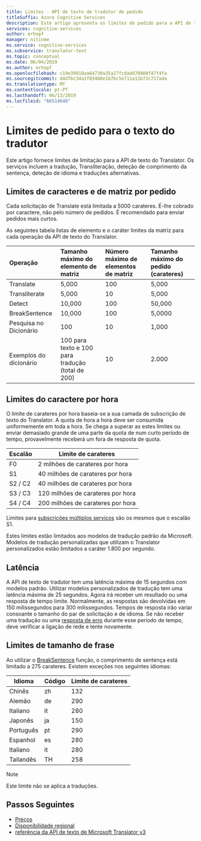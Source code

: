 ```yaml
---
title: Limites - API de texto de tradutor de pedido
titleSuffix: Azure Cognitive Services
description: Este artigo apresenta os limites de pedido para a API de texto do Translator. Incorrerá em encargos com base na contagem de carateres, não pedido frequência com um limite de 5000 carateres por pedido. Limites de caracteres são a subscrição com base, com F0 limitado a 2 milhões de carateres por hora.
services: cognitive-services
author: erhopf
manager: nitinme
ms.service: cognitive-services
ms.subservice: translator-text
ms.topic: conceptual
ms.date: 06/04/2019
ms.author: erhopf
ms.openlocfilehash: c19e39918aa64730a35a27fcdadd70800f47f4fa
ms.sourcegitcommit: d4dfbc34a1f03488e1b7bc5e711a11b72c717ada
ms.translationtype: MT
ms.contentlocale: pt-PT
ms.lasthandoff: 06/13/2019
ms.locfileid: "66514646"
---
```

# <a name="request-limits-for-translator-text"></a>Limites de pedido para o texto do tradutor

Este artigo fornece limites de limitação para a API de texto do Translator. Os serviços incluem a tradução, Transliteração, deteção de comprimento da sentença, deteção de idioma e traduções alternativas.

## <a name="character-and-array-limits-per-request"></a>Limites de caracteres e de matriz por pedido

Cada solicitação de Translate está limitada a 5000 carateres. É-lhe cobrado por caractere, não pelo número de pedidos. É recomendado para enviar pedidos mais curtos.

As seguintes tabela listas de elemento e o caráter limites da matriz para cada operação da API de texto do Translator.

| Operação | Tamanho máximo do elemento de matriz |   Número máximo de elementos de matriz |  Tamanho máximo do pedido (carateres) |
|:----|:----|:----|:----|
| Translate | 5,000 | 100   | 5,000 |
| Transliterate | 5,000 | 10    | 5,000 |
| Detect | 10,000 | 100 |   50,000 |
| BreakSentence | 10,000    | 100 | 5,0000 |
| Pesquisa no Dicionário| 100 |  10  | 1,000 |
| Exemplos do dicionário | 100 para texto e 100 para tradução (total de 200)| 10|   2\.000 |

## <a name="character-limits-per-hour"></a>Limites do caractere por hora

O limite de carateres por hora baseia-se a sua camada de subscrição de texto do Translator. A quota de hora a hora deve ser consumida uniformemente em toda a hora. Se chega a superar as estes limites ou enviar demasiado grande de uma parte da quota de num curto período de tempo, provavelmente receberá um fora de resposta de quota.

| Escalão | Limite de carateres |
|------|-----------------|
| F0 | 2 milhões de carateres por hora |
| S1 | 40 milhões de carateres por hora |
| S2 / C2 | 40 milhões de carateres por hora |
| S3 / C3 | 120 milhões de carateres por hora |
| S4 / C4 | 200 milhões de carateres por hora |

Limites para [subscrições múltiplos serviços](https://docs.microsoft.com/azure/cognitive-services/translator/reference/v3-0-reference#authentication) são os mesmos que o escalão S1.

Estes limites estão limitados aos modelos de tradução padrão da Microsoft. Modelos de tradução personalizadas que utilizam o Translator personalizados estão limitados a caráter 1.800 por segundo.

## <a name="latency"></a>Latência

A API de texto de tradutor tem uma latência máxima de 15 segundos com modelos padrão. Utilizar modelos personalizados de tradução tem uma latência máxima de 25 segundos. Agora irá receber um resultado ou uma resposta de tempo limite. Normalmente, as respostas são devolvidas em 150 milissegundos para 300 milissegundos. Tempos de resposta irão variar consoante o tamanho do par de solicitação e de idioma. Se não receber uma tradução ou uma [resposta de erro](https://docs.microsoft.com/azure/cognitive-services/translator/reference/v3-0-reference#errors) durante esse período de tempo, deve verificar a ligação de rede e tente novamente.

## <a name="sentence-length-limits"></a>Limites de tamanho de frase

Ao utilizar o [BreakSentence](https://docs.microsoft.com/azure/cognitive-services/translator/reference/v3-0-break-sentence) função, o comprimento de sentença está limitado a 275 carateres. Existem exceções nos seguintes idiomas:

| Idioma | Código | Limite de carateres |
|----------|------|-----------------|
| Chinês | zh | 132 |
| Alemão | de | 290 |
| Italiano | it | 280 |
| Japonês | ja | 150 |
| Português | pt | 290 |
| Espanhol | es | 280 |
| Italiano | it | 280 |
| Tailandês | TH | 258 |

> [!NOTE]
> Este limite não se aplica a traduções.

## <a name="next-steps"></a>Passos Seguintes

* [Preços](https://azure.microsoft.com/pricing/details/cognitive-services/translator-text-api/)
* [Disponibilidade regional](https://azure.microsoft.com/global-infrastructure/services/?products=cognitive-services)
* [referência da API de texto de Microsoft Translator v3](https://docs.microsoft.com/azure/cognitive-services/translator/reference/v3-0-reference)
